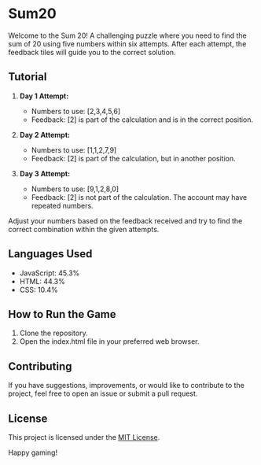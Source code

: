 # Sum20

Welcome to the Sum 20! A challenging puzzle where you need to find the sum of 20 using five numbers within six attempts. After each attempt, the feedback tiles will guide you to the correct solution.

## Tutorial

1. **Day 1 Attempt:**
   - Numbers to use: [2,3,4,5,6]
   - Feedback: [2] is part of the calculation and is in the correct position.

2. **Day 2 Attempt:**
   - Numbers to use: [1,1,2,7,9]
   - Feedback: [2] is part of the calculation, but in another position.

3. **Day 3 Attempt:**
   - Numbers to use: [9,1,2,8,0]
   - Feedback: [2] is not part of the calculation. The account may have repeated numbers.

Adjust your numbers based on the feedback received and try to find the correct combination within the given attempts.

## Languages Used

- JavaScript: 45.3%
- HTML: 44.3%
- CSS: 10.4%

## How to Run the Game

1. Clone the repository.
2. Open the index.html file in your preferred web browser.

## Contributing

If you have suggestions, improvements, or would like to contribute to the project, feel free to open an issue or submit a pull request.

## License

This project is licensed under the [MIT License](LICENSE).

Happy gaming!
